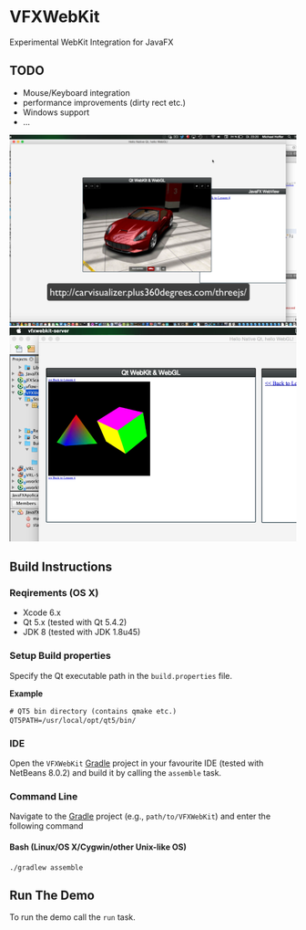 # VFXWebKit
Experimental WebKit Integration for JavaFX

## TODO
- Mouse/Keyboard integration
- performance improvements (dirty rect etc.)
- Windows support
- ...

![](/resources/img/screenshot-02.png)
![](/resources/img/screenshot-01.png)

## Build Instructions

### Reqirements (OS X)
- Xcode 6.x
- Qt 5.x (tested with Qt 5.4.2)
- JDK 8 (tested with JDK 1.8u45)

### Setup Build properties

Specify the Qt executable path in the `build.properties` file.

**Example**

    # QT5 bin directory (contains qmake etc.)
    QT5PATH=/usr/local/opt/qt5/bin/

### IDE

Open the `VFXWebKit` [Gradle](http://www.gradle.org/) project in your favourite IDE (tested with NetBeans 8.0.2) and build it
by calling the `assemble` task.

### Command Line

Navigate to the [Gradle](http://www.gradle.org/) project (e.g., `path/to/VFXWebKit`) and enter the following command

#### Bash (Linux/OS X/Cygwin/other Unix-like OS)

    ./gradlew assemble
    
## Run The Demo

To run the demo call the `run` task.
